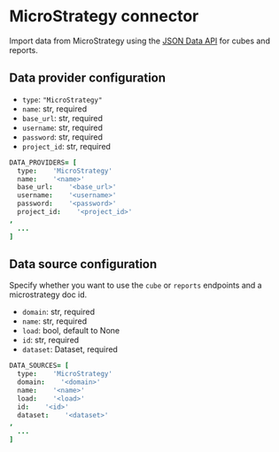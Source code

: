 # MicroStrategy connector

Import data from MicroStrategy using the [JSON Data API](http://bit.ly/2HCzf04) for cubes and
    reports.

## Data provider configuration

* `type`: `"MicroStrategy"`
* `name`: str, required
* `base_url`: str, required
* `username`: str, required
* `password`: str, required
* `project_id`: str, required

```coffee
DATA_PROVIDERS= [
  type:    'MicroStrategy'
  name:    '<name>'
  base_url:    '<base_url>'
  username:    '<username>'
  password:    '<password>'
  project_id:    '<project_id>'
,
  ...
]
```


## Data source configuration

Specify whether you want to use the `cube` or `reports` endpoints and a microstrategy doc id.

* `domain`: str, required
* `name`: str, required
* `load`: bool, default to None
* `id`: str, required
* `dataset`: Dataset, required

```coffee
DATA_SOURCES= [
  type:    'MicroStrategy'
  domain:    '<domain>'
  name:    '<name>'
  load:    '<load>'
  id:    '<id>'
  dataset:    '<dataset>'
,
  ...
]
```